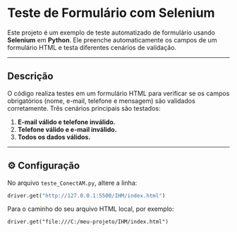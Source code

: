 #  Teste de Formulário com Selenium

Este projeto é um exemplo de teste automatizado de formulário usando **Selenium** em **Python**. Ele preenche automaticamente os campos de um formulário HTML e testa diferentes cenários de validação.

---

##  Descrição

O código realiza testes em um formulário HTML para verificar se os campos obrigatórios (nome, e-mail, telefone e mensagem) são validados corretamente. Três cenários principais são testados:

1. **E-mail válido e telefone inválido.**
2. **Telefone válido e e-mail inválido.**
3. **Todos os dados válidos.**

---

## ⚙️ Configuração

No arquivo `teste_ConectAM.py`, altere a linha:

```python
driver.get("http://127.0.0.1:5500/IHM/index.html")
```
Para o caminho do seu arquivo HTML local, por exemplo:
```
driver.get("file:///C:/meu-projeto/IHM/index.html")
```
